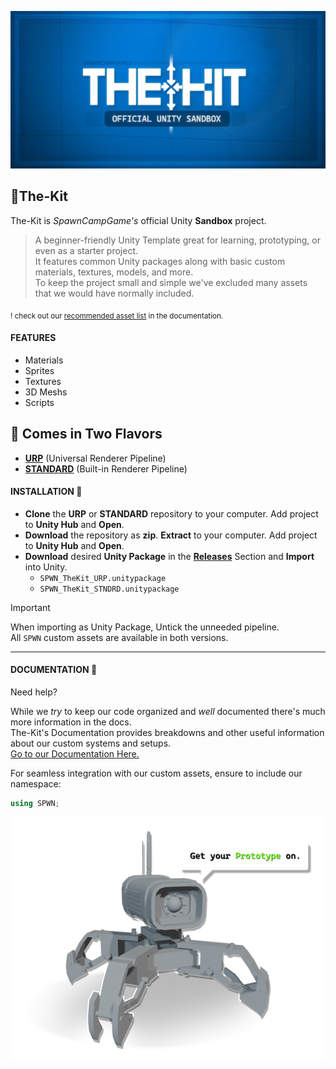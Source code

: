 
<p align=center><img src="https://github.com/SpawnCampGames/The-Kit/blob/main/Documentation/src/SPWN_The-Kit_OG.png"></p>

## 🧰The-Kit
The-Kit is *SpawnCampGame's* official Unity **Sandbox** project.  

> A beginner-friendly Unity Template great for learning, prototyping, or even as a starter project.  
> It features common Unity packages along with basic custom materials, textures, models, and more.  
To keep the project small and simple we've excluded many assets that we would have normally included.

<sub>! check out our [recommended asset list](https://github.com/SpawnCampGames/The-Kit/blob/main/Documentation/README.md#recommended-assets) in the documentation.</sub>

#### FEATURES
- Materials
- Sprites
- Textures
- 3D Meshs
- Scripts

## 🍦 Comes in Two Flavors
- [**URP**](https://github.com/SpawnCampGames/The-Kit-URP) (Universal Renderer Pipeline)  
- [**STANDARD**](https://github.com/SpawnCampGames/The-Kit-Standard) (Built-in Renderer Pipeline)  

#### INSTALLATION 💾
- **Clone** the **URP** or **STANDARD** repository to your computer. Add project to **Unity Hub** and **Open**.  
- **Download** the repository as **zip**. **Extract** to your computer. Add project to **Unity Hub** and **Open**.  
- **Download** desired **Unity Package** in the [**Releases**](https://github.com/SpawnCampGames/The-Kit/releases) Section and **Import** into Unity.  
  - `SPWN_TheKit_URP.unitypackage`  
  - `SPWN_TheKit_STNDRD.unitypackage`   

> [!Important]
> When importing as Unity Package, Untick the unneeded pipeline.  
> All `SPWN` custom assets are available in both versions.

---

#### DOCUMENTATION 📘
Need help?  

While we *try* to keep our code organized and *well* documented there's much more information in the docs.  
The-Kit's Documentation provides breakdowns and other useful information about our custom systems and setups.  
[Go to our Documentation Here.](https://github.com/SpawnCampGames/The-Kit/blob/main/Documentation/README.md)

For seamless integration with our custom assets, ensure to include our namespace:  
```csharp
using SPWN;
```

<p align=center><img src="https://github.com/SpawnCampGames/The-Kit/blob/main/Documentation/src/GetYourPrototypeOn.png"></p>
